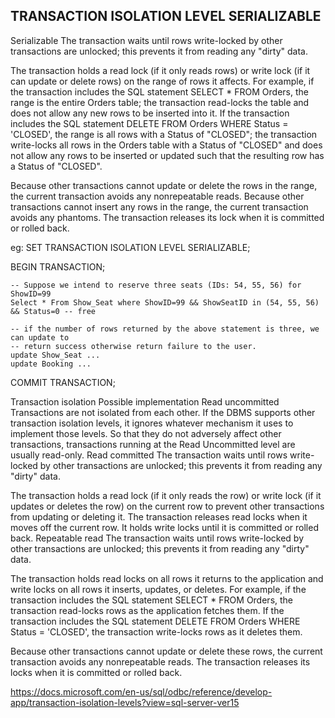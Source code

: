 ## TRANSACTION ISOLATION LEVEL SERIALIZABLE

Serializable	The transaction waits until rows write-locked by other transactions are unlocked; this prevents it from reading any "dirty" data.

The transaction holds a read lock (if it only reads rows) or write lock (if it can update or delete rows) on the range of rows it affects. For example, if the transaction includes the SQL statement SELECT * FROM Orders, the range is the entire Orders table; the transaction read-locks the table and does not allow any new rows to be inserted into it. If the transaction includes the SQL statement DELETE FROM Orders WHERE Status = 'CLOSED', the range is all rows with a Status of "CLOSED"; the transaction write-locks all rows in the Orders table with a Status of "CLOSED" and does not allow any rows to be inserted or updated such that the resulting row has a Status of "CLOSED".

Because other transactions cannot update or delete the rows in the range, the current transaction avoids any nonrepeatable reads. Because other transactions cannot insert any rows in the range, the current transaction avoids any phantoms. The transaction releases its lock when it is committed or rolled back.

eg: 
SET TRANSACTION ISOLATION LEVEL SERIALIZABLE;
 
BEGIN TRANSACTION;
 
    -- Suppose we intend to reserve three seats (IDs: 54, 55, 56) for ShowID=99 
    Select * From Show_Seat where ShowID=99 && ShowSeatID in (54, 55, 56) && Status=0 -- free 
 
    -- if the number of rows returned by the above statement is three, we can update to 
    -- return success otherwise return failure to the user.
    update Show_Seat ...
    update Booking ...
 
COMMIT TRANSACTION;




Transaction isolation	Possible implementation
Read uncommitted	Transactions are not isolated from each other. If the DBMS supports other transaction isolation levels, it ignores whatever mechanism it uses to implement those levels. So that they do not adversely affect other transactions, transactions running at the Read Uncommitted level are usually read-only.
Read committed	The transaction waits until rows write-locked by other transactions are unlocked; this prevents it from reading any "dirty" data.

The transaction holds a read lock (if it only reads the row) or write lock (if it updates or deletes the row) on the current row to prevent other transactions from updating or deleting it. The transaction releases read locks when it moves off the current row. It holds write locks until it is committed or rolled back.
Repeatable read	The transaction waits until rows write-locked by other transactions are unlocked; this prevents it from reading any "dirty" data.

The transaction holds read locks on all rows it returns to the application and write locks on all rows it inserts, updates, or deletes. For example, if the transaction includes the SQL statement SELECT * FROM Orders, the transaction read-locks rows as the application fetches them. If the transaction includes the SQL statement DELETE FROM Orders WHERE Status = 'CLOSED', the transaction write-locks rows as it deletes them.

Because other transactions cannot update or delete these rows, the current transaction avoids any nonrepeatable reads. The transaction releases its locks when it is committed or rolled back.

https://docs.microsoft.com/en-us/sql/odbc/reference/develop-app/transaction-isolation-levels?view=sql-server-ver15
